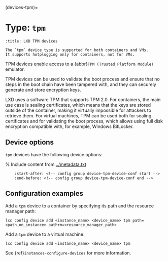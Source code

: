 (devices-tpm)=
# Type: `tpm`

```{youtube} https://www.youtube.com/watch?v=iE1TN7YIqP0
:title: LXD TPM devices
```

```{note}
The `tpm` device type is supported for both containers and VMs.
It supports hotplugging only for containers, not for VMs.
```

TPM devices enable access to a {abbr}`TPM (Trusted Platform Module)` emulator.

TPM devices can be used to validate the boot process and ensure that no steps in the boot chain have been tampered with, and they can securely generate and store encryption keys.

LXD uses a software TPM that supports TPM 2.0.
For containers, the main use case is sealing certificates, which means that the keys are stored outside of the container, making it virtually impossible for attackers to retrieve them.
For virtual machines, TPM can be used both for sealing certificates and for validating the boot process, which allows using full disk encryption compatible with, for example, Windows BitLocker.

## Device options

`tpm` devices have the following device options:

% Include content from [../metadata.txt](../metadata.txt)
```{include} ../metadata.txt
    :start-after: <!-- config group device-tpm-device-conf start -->
    :end-before: <!-- config group device-tpm-device-conf end -->
```

## Configuration examples

Add a `tpm` device to a container by specifying its path and the resource manager path:

    lxc config device add <instance_name> <device_name> tpm path=<path_on_instance> pathrm=<resource_manager_path>

Add a `tpm` device to a virtual machine:

    lxc config device add <instance_name> <device_name> tpm

See {ref}`instances-configure-devices` for more information.
